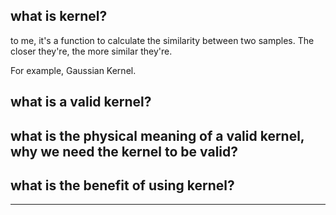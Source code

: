 ## what is kernel?

to me, it's a function to calculate the similarity between two samples. The closer they're, the more similar they're.

For example, Gaussian Kernel.



## what is a valid kernel?

## what is the physical meaning of a valid kernel, why we need the kernel to be valid?

## what is the benefit of using kernel?





---
